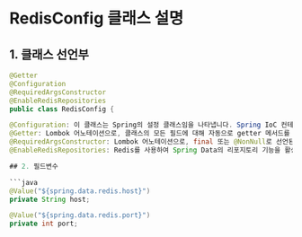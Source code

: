 # RedisConfig 클래스 설명

## 1. 클래스 선언부

```java
@Getter
@Configuration
@RequiredArgsConstructor
@EnableRedisRepositories
public class RedisConfig {

@Configuration: 이 클래스는 Spring의 설정 클래스임을 나타냅니다. Spring IoC 컨테이너에 의해 관리될 설정을 정의합니다.
@Getter: Lombok 어노테이션으로, 클래스의 모든 필드에 대해 자동으로 getter 메서드를 생성합니다.
@RequiredArgsConstructor: Lombok 어노테이션으로, final 또는 @NonNull로 선언된 필드에 대해 생성자를 자동으로 생성합니다.
@EnableRedisRepositories: Redis를 사용하여 Spring Data의 리포지토리 기능을 활성화합니다. Redis를 데이터 저장소로 사용할 수 있도록 설정합니다.

## 2. 필드변수

```java
@Value("${spring.data.redis.host}")
private String host;

@Value("${spring.data.redis.port}")
private int port;
